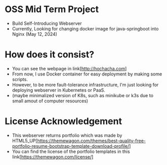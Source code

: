 # OSS Mid Term Project
- Build Self-Introducing Webserver
- Currently, Looking for changing docker image for java-springboot into Nginx (May 12, 2024)
# How does it consist?
- You can see the webpage in link[http://hochacha.com]
- From now, I use Docker container for easy deployment by making some scripts.
- However, to be more fault-tolerance infrastructure, I'm just looking for deploying webserver in Kubernetes or PaaS.
- (maybe minimalized version of K8s, such as minikube or k3s due to small amout of computer resources)
# License Acknowledgement
- This webserver returns portfolio which was made by HTML5_UP[https://themewagon.com/themes/best-quality-free-portfolio-resume-bootstrap-template-download-profile/]
- You can find the license of the portfolio templates in this link[https://themewagon.com/license/]
